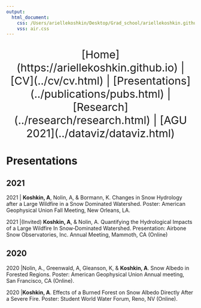 ```yaml
---
output:
  html_document:
    css: /Users/ariellekoshkin/Desktop/Grad_school/ariellekoshkin.github.io/air.css 
    vss: air.css
---
```

<center>
<p style="font-size:3vw;"> 
[Home](https://ariellekoshkin.github.io) | [CV](../cv/cv.html) | [Presentations](../publications/pubs.html) | [Research](../research/research.html) | [AGU 2021](../dataviz/dataviz.html)
</p>
</center>

# Presentations

## 2021
2021 | **Koshkin, A**, Nolin, A, & Bormann, K. Changes in Snow Hydrology after  a Large Wildfire 
in a Snow Dominated Watershed. Poster: American Geophysical Union Fall Meeting, New Orleans, LA.

2021 |(Invited) **Koshkin, A**, & Nolin, A. Quantifying the Hydrological Impacts of a Large Wildfire In Snow‐Dominated Watershed. Presentation: Airbone Snow Observatories, Inc. Annual Meeting, Mammoth, CA (Online)

## 2020
2020 |Nolin, A., Greenwald, A, Gleanson, K, & **Koshkin, A**. Snow Albedo in Forested Regions. Poster: American Geophysical Union Annual meeting, San Francisco, CA (Online).

2020 |**Koshkin, A**. Effects of a Burned Forest on Snow Albedo Directly After a Severe Fire. Poster: Student World Water Forum, Reno, NV (Online).

